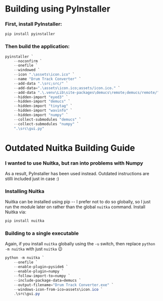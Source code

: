 # Building using PyInstaller

### First, install PyInstaller:

```powershell
pip install pyinstaller
```

### Then build the application:

```powershell
pyinstaller `
    --noconfirm `
    --onefile `
    --windowed `
    --icon ".\assets\icon.ico" `
    --name "Drum Track Converter" `
    --add-data ".\src;src/" `
    --add-data=".\assets\icon.ico;assets/icon.ico." `
    --add-data ".\.venv\Lib\site-packages\demucs\remote;demucs/remote/" `
    --hidden-import "eyed3" `
    --hidden-import "demucs" `
    --hidden-import "tinytag" `
    --hidden-import "wavinfo" `
    --hidden-import "numpy" `
    --collect-submodules "demucs" `
    --collect-submodules "numpy" `
    ".\src\gui.py"
```

# Outdated Nuitka Building Guide

### I wanted to use Nuitka, but ran into problems with Numpy

As a result, PyInstaller has been used instead. Outdated instructions are stilli included just in case :)

### Installing Nuitka

Nuitka can be installed using pip -- I prefer not to do so globally, so I just run the module later on rather than the global `nuitka` command. Install Nuitka via:

```powershell
pip install nuitka
```

### Building to a single executable

Again, if you install `nuitka` globally using the `-u` switch, then replace `python -m nuitka` with just `nuitka` 😉

```powershell
python -m nuitka `
    --onefile `
    --enable-plugin=pyside6 `
    --enable-plugin=numpy `
    --follow-import-to=numpy `
    --include-package-data=demucs `
    --output-filename="Drum Track Converter.exe" `
    --windows-icon-from-ico=assets\icon.ico `
    .\src\gui.py
```
